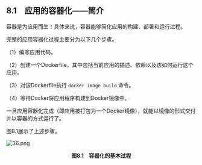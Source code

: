 ## 8.1　应用的容器化——简介

容器是为应用而生！具体来说，容器能够简化应用的构建、部署和运行过程。

完整的应用容器化过程主要分为以下几个步骤。

（1）编写应用代码。

（2）创建一个Dockerfile，其中包括当前应用的描述、依赖以及该如何运行这个应用。

（3）对该Dockerfile执行 `docker image build` 命令。

（4）等待Docker将应用程序构建到Docker镜像中。

一旦应用容器化完成（即应用被打包为一个Docker镜像），就能以镜像的形式交付并以容器的方式运行了。

图8.1展示了上述步骤。

![36.png](./images/36.png)
<center class="my_markdown"><b class="my_markdown">图8.1　容器化的基本过程</b></center>

